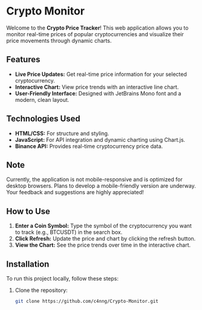 # Crypto Monitor

Welcome to the **Crypto Price Tracker**! This web application allows you to monitor real-time prices of popular cryptocurrencies and visualize their price movements through dynamic charts.

## Features

- **Live Price Updates:** Get real-time price information for your selected cryptocurrency.
- **Interactive Chart:** View price trends with an interactive line chart.
- **User-Friendly Interface:** Designed with JetBrains Mono font and a modern, clean layout.

## Technologies Used

- **HTML/CSS:** For structure and styling.
- **JavaScript:** For API integration and dynamic charting using Chart.js.
- **Binance API:** Provides real-time cryptocurrency price data.

## Note

Currently, the application is not mobile-responsive and is optimized for desktop browsers. Plans to develop a mobile-friendly version are underway. Your feedback and suggestions are highly appreciated!

## How to Use

1. **Enter a Coin Symbol:** Type the symbol of the cryptocurrency you want to track (e.g., BTCUSDT) in the search box.
2. **Click Refresh:** Update the price and chart by clicking the refresh button.
3. **View the Chart:** See the price trends over time in the interactive chart.

## Installation

To run this project locally, follow these steps:

1. Clone the repository:
   ```bash
   git clone https://github.com/c4nng/Crypto-Monitor.git

